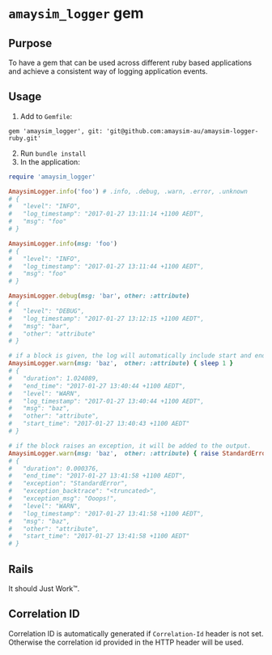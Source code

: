 # `amaysim_logger` gem

## Purpose
To have a gem that can be used across different ruby based applications and achieve a consistent way of logging application events.

## Usage
1. Add to `Gemfile`:

```
gem 'amaysim_logger', git: 'git@github.com:amaysim-au/amaysim-logger-ruby.git'
```

2. Run `bundle install`
3. In the application:

```ruby
require 'amaysim_logger'

AmaysimLogger.info('foo') # .info, .debug, .warn, .error, .unknown
# {
#   "level": "INFO",
#   "log_timestamp": "2017-01-27 13:11:14 +1100 AEDT",
#   "msg": "foo"
# }

AmaysimLogger.info(msg: 'foo')
# {
#   "level": "INFO",
#   "log_timestamp": "2017-01-27 13:11:44 +1100 AEDT",
#   "msg": "foo"
# }

AmaysimLogger.debug(msg: 'bar', other: :attribute)
# {
#   "level": "DEBUG",
#   "log_timestamp": "2017-01-27 13:12:15 +1100 AEDT",
#   "msg": "bar",
#   "other": "attribute"
# }

# if a block is given, the log will automatically include start and end time with duration.
AmaysimLogger.warn(msg: 'baz',  other: :attribute) { sleep 1 }
# {
#   "duration": 1.024089,
#   "end_time": "2017-01-27 13:40:44 +1100 AEDT",
#   "level": "WARN",
#   "log_timestamp": "2017-01-27 13:40:44 +1100 AEDT",
#   "msg": "baz",
#   "other": "attribute",
#   "start_time": "2017-01-27 13:40:43 +1100 AEDT"
# }

# if the block raises an exception, it will be added to the output.
AmaysimLogger.warn(msg: 'baz',  other: :attribute) { raise StandardError, "Ooops!" }
# {
#   "duration": 0.000376,
#   "end_time": "2017-01-27 13:41:58 +1100 AEDT",
#   "exception": "StandardError",
#   "exception_backtrace": "<truncated>",
#   "exception_msg": "Ooops!",
#   "level": "WARN",
#   "log_timestamp": "2017-01-27 13:41:58 +1100 AEDT",
#   "msg": "baz",
#   "other": "attribute",
#   "start_time": "2017-01-27 13:41:58 +1100 AEDT"
# }
```

## Rails

It should Just Work:tm:.

## Correlation ID
Correlation ID is automatically generated if `Correlation-Id` header is not set.
Otherwise the correlation id provided in the HTTP header will be used.